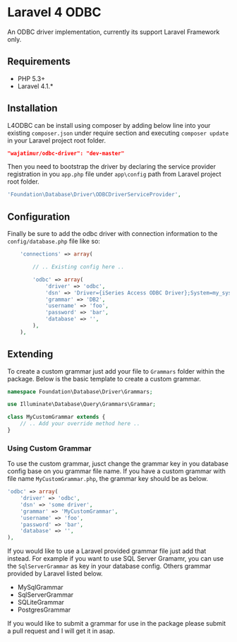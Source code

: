 Laravel 4 ODBC 
============

An ODBC driver implementation, currently its support Laravel Framework only.

## Requirements
- PHP 5.3+
- Laravel 4.1.*

## Installation
L4ODBC can be install using composer by adding below line into your existing `composer.json` under require section and executing `composer update` in your Laravel project root folder.

```json
"wajatimur/odbc-driver": "dev-master"
```

Then you need to bootstrap the driver by declaring the service provider registration in you `app.php` file under `app\config` path from Laravel project root folder.

```php
'Foundation\Database\Driver\ODBCDriverServiceProvider',
```

## Configuration
Finally be sure to add the odbc driver with connection information to the `config/database.php` file like so:

```php
    'connections' => array(

        // .. Existing config here ..

        'odbc' => array(
            'driver' => 'odbc',
            'dsn' => 'Driver={iSeries Access ODBC Driver};System=my_system_name;',
            'grammar' => 'DB2',
            'username' => 'foo',
            'password' => 'bar',
            'database' => '',
        ),
    ),
```

## Extending
To create a custom grammar just add your file to `Grammars` folder within the package. Below is the basic template to create a custom grammar.

```php
namespace Foundation\Database\Driver\Grammars;

use Illuminate\Database\Query\Grammars\Grammar;

class MyCustomGrammar extends {
    // .. Add your override method here ..
}

```

### Using Custom Grammar
To use the custom grammar, jusct change the grammar key in you database config base on you grammar file name. If you have a custom grammar with file name `MyCustomGrammar.php`, the grammar key should be as below.

```php
'odbc' => array(
    'driver' => 'odbc',
    'dsn' => 'some driver',
    'grammar' => 'MyCustomGrammar',
    'username' => 'foo',
    'password' => 'bar',
    'database' => '',
),
```

If you would like to use a Laravel provided grammar file just add that instead. For example if you want to use SQL Server Gramamr, you can use the `SqlServerGrammar` as key in your database config. Others grammar provided by Laravel listed below.

- MySqlGrammar
- SqlServerGrammar
- SQLiteGrammar
- PostgresGrammar

If you would like to submit a grammar for use in the package please submit a pull request and I will get it in asap.






